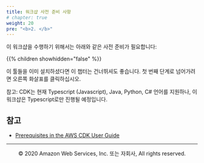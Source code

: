 ```yaml
---
title: 워크샵 사전 준비 사항
# chapter: true
weight: 20
pre: "<b>2. </b>"
---
```




이 워크샵을 수행하기 위해서는 아래와 같은 사전 준비가 필요합니다:

{{% children showhidden="false" %}}

이 툴들을 이미 설치하셨다면 이 챕터는 건너뛰셔도 좋습니다.
첫 번째 단계로 넘어가려면 오른쪽 화살표를 클릭하십시오.


참고: CDK는 현재 Typescript (Javascript), Java, Python, C# 언어를 지원하나, 이 워크샵은 Typescript로만 진행될 예정입니다.

## 참고

- [Prerequisites in the AWS CDK User Guide](https://docs.aws.amazon.com/cdk/latest/guide/getting_started.html#getting_started_prerequisites)


---
<p align="center">
© 2020 Amazon Web Services, Inc. 또는 자회사, All rights reserved.
</p>
